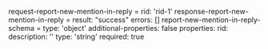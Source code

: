 request-report-new-mention-in-reply =
  rid: 'rid-1'
response-report-new-mention-in-reply =
  result: "success"
  errors: []
report-new-mention-in-reply-schema =
  type: 'object'
  additional-properties: false
  properties:
    rid:
      description: ''
      type: 'string'
      required: true
